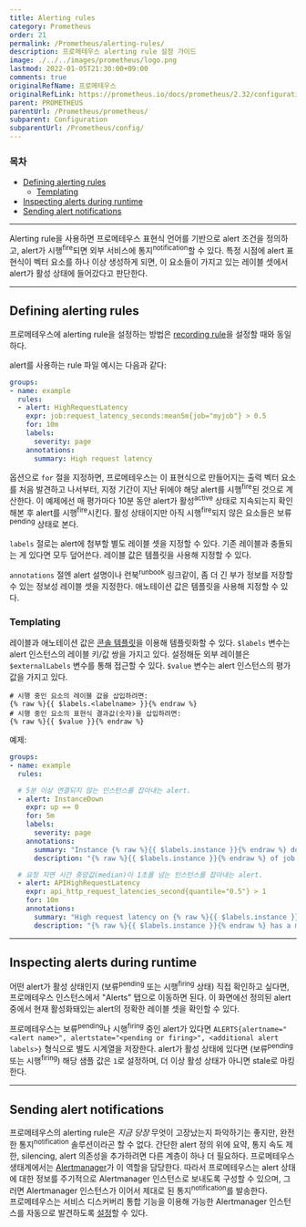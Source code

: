 ```yaml
---
title: Alerting rules
category: Prometheus
order: 21
permalink: /Prometheus/alerting-rules/
description: 프로메테우스 alerting rule 설정 가이드
image: ./../../images/prometheus/logo.png
lastmod: 2022-01-05T21:30:00+09:00
comments: true
originalRefName: 프로메테우스
originalRefLink: https://prometheus.io/docs/prometheus/2.32/configuration/alerting_rules/
parent: PROMETHEUS
parentUrl: /Prometheus/prometheus/
subparent: Configuration
subparentUrl: /Prometheus/config/
---
```


### 목차

- [Defining alerting rules](#defining-alerting-rules)
  * [Templating](#templating)
- [Inspecting alerts during runtime](#inspecting-alerts-during-runtime)
- [Sending alert notifications](#sending-alert-notifications)

---

Alerting rule을 사용하면 프로메테우스 표현식 언어를 기반으로 alert 조건을 정의하고, alert가 시행<sup>fire</sup>되면 외부 서비스에 통지<sup>notification</sup>할 수 있다. 특정 시점에 alert 표현식이 벡터 요소를 하나 이상 생성하게 되면, 이 요소들이 가지고 있는 레이블 셋에서 alert가 활성 상태에 들어갔다고 판단한다.

---

## Defining alerting rules

프로메테우스에 alerting rule을 설정하는 방법은 [recording rule](../recording-rules)을 설정할 때와 동일하다.

alert를 사용하는 rule 파일 예시는 다음과 같다:

```yaml
groups:
- name: example
  rules:
  - alert: HighRequestLatency
    expr: job:request_latency_seconds:mean5m{job="myjob"} > 0.5
    for: 10m
    labels:
      severity: page
    annotations:
      summary: High request latency
```

옵션으로 `for` 절을 지정하면, 프로메테우스는 이 표현식으로 만들어지는 출력 벡터 요소를 처음 발견하고 나서부터, 지정 기간이 지난 뒤에야 해당 alert를 시행<sup>fire</sup>된 것으로 계산한다. 이 예제에선 매 평가마다 10분 동안 alert가 활성<sup>active</sup> 상태로 지속되는지 확인해본 후 alert를 시행<sup>fire</sup>시킨다. 활성 상태이지만 아직 시행<sup>fire</sup>되지 않은 요소들은 보류<sup>pending</sup> 상태로 본다.

`labels` 절로는 alert에 첨부할 별도 레이블 셋을 지정할 수 있다. 기존 레이블과 충돌되는 게 있다면 모두 덮어쓴다. 레이블 값은 템플릿을 사용해 지정할 수 있다.

`annotations` 절엔 alert 설명이나 런북<sup>runbook</sup> 링크같이, 좀 더 긴 부가 정보를 저장할 수 있는 정보성 레이블 셋을 지정한다. 애노테이션 값은 템플릿을 사용해 지정할 수 있다.

### Templating

레이블과 애노테이션 값은 [콘솔 템플릿](../console-templates)을 이용해 템플릿화할 수 있다. `$labels` 변수는 alert 인스턴스의 레이블 키/값 쌍을 가지고 있다. 설정해둔 외부 레이블은 `$externalLabels` 변수를 통해 접근할 수 있다. `$value` 변수는 alert 인스턴스의 평가 값을 가지고 있다.

```prometheus
# 시행 중인 요소의 레이블 값을 삽입하려면:
{% raw %}{{ $labels.<labelname> }}{% endraw %}
# 시행 중인 요소의 표현식 결과값(숫자)을 삽입하려면:
{% raw %}{{ $value }}{% endraw %}
```

예제:

```yaml
groups:
- name: example
  rules:

  # 5분 이상 연결되지 않는 인스턴스를 잡아내는 alert.
  - alert: InstanceDown
    expr: up == 0
    for: 5m
    labels:
      severity: page
    annotations:
      summary: "Instance {% raw %}{{ $labels.instance }}{% endraw %} down"
      description: "{% raw %}{{ $labels.instance }}{% endraw %} of job {% raw %}{{ $labels.job }}{% endraw %} has been down for more than 5 minutes."

  # 요청 지연 시간 중앙값(median)이 1초를 넘는 인스턴스를 잡아내는 alert.
  - alert: APIHighRequestLatency
    expr: api_http_request_latencies_second{quantile="0.5"} > 1
    for: 10m
    annotations:
      summary: "High request latency on {% raw %}{{ $labels.instance }}{% endraw %}"
      description: "{% raw %}{{ $labels.instance }}{% endraw %} has a median request latency above 1s (current value: {% raw %}{{ $value }}{% endraw %}s)"
```

---

## Inspecting alerts during runtime

어떤 alert가 활성 상태인지 (보류<sup>pending</sup> 또는 시행<sup>firing</sup> 상태) 직접 확인하고 싶다면, 프로메테우스 인스턴스에서 "Alerts" 탭으로 이동하면 된다. 이 화면에선 정의된 alert 중에서 현재 활성화돼있는 alert의 정확한 레이블 셋을 확인할 수 있다.

프로메테우스는 보류<sup>pending</sup>나 시행<sup>firing</sup> 중인 alert가 있다면 `ALERTS{alertname="<alert name>", alertstate="<pending or firing>", <additional alert labels>}` 형식으로 별도 시계열을 저장한다. alert가 활성 상태에 있다면 (보류<sup>pending</sup> 또는 시행<sup>firing</sup>) 해당 샘플 값은 `1`로 설정하며, 더 이상 활성 상태가 아니면 stale로 마킹한다.

---

## Sending alert notifications

프로메테우스의 alerting rule은 *지금 당장* 무엇이 고장났는지 파악하기는 좋지만, 완전한 통지<sup>notification</sup> 솔루션이라곤 할 수 없다. 간단한 alert 정의 위에 요약, 통지 속도 제한, silencing, alert 의존성을 추가하려면 다른 계층이 하나 더 필요하다. 프로메테우스 생태계에서는 [Alertmanager](../alertmanager)가 이 역할을 담당한다. 따라서 프로메테우스는 alert 상태에 대한 정보를 주기적으로 Alertmanager 인스턴스로 보내도록 구성할 수 있으며, 그러면 Alertmanager 인스턴스가 이어서 제대로 된 통지<sup>notification</sup>를 발송한다.<br>프로메테우스는 서비스 디스커버리 통합 기능을 이용해 가능한 Alertmanager 인스턴스를 자동으로 발견하도록 [설정](../configuration)할 수 있다.
